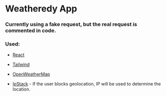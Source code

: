 # Weatheredy App

### Currently using a fake request, but the real request is commented in code.

### Used:
* [React](https://reactjs.org/)
* [Tailwind](https://tailwindcss.com/)

* [OpenWeatherMap](https://openweathermap.org/)
* [IpStack](https://ipstack.com/) - If the user blocks geolocation, IP will be used to determine the location.
